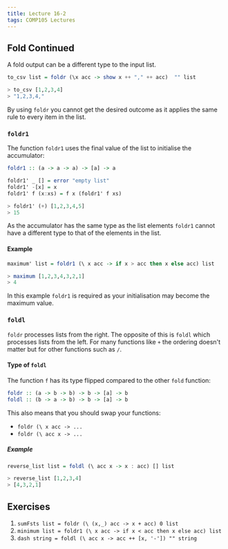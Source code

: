 ```yaml
---
title: Lecture 16-2
tags: COMP105 Lectures
---
```

## Fold Continued
A fold output can be a different type to the input list.

```haskell
to_csv list = foldr (\x acc -> show x ++ "," ++ acc)  "" list

> to_csv [1,2,3,4]
> "1,2,3,4,"
```

By using `foldr` you cannot get the desired outcome as it applies the same rule to every item in the list.

### `foldr1`
The function `foldr1` uses the final value of the list to initialise the accumulator:

```haskell
foldr1 :: (a -> a -> a) -> [a] -> a

foldr1' _ [] = error "empty list"
foldr1' -[x] = x
foldr1' f (x:xs) = f x (foldr1' f xs)

> foldr1' (+) [1,2,3,4,5]
> 15
```

As the accumulator has the same type as the list elements `foldr1` cannot have a different type to that of the elements in the list.

#### Example

```haskell
maximum' list = foldr1 (\ x acc -> if x > acc then x else acc) list

> maximum [1,2,3,4,3,2,1]
> 4
```

In this example `foldr1` is required as your initialisation may become the maximum value.

### `foldl`
`foldr` processes lists from the right. The opposite of this is `foldl` which processes lists from the left. For many functions like `+` the ordering doesn't matter but for other functions such as `/`.

#### Type of `foldl`
The function `f` has its type flipped compared to the other `fold` function:

```haskell
foldr :: (a -> b -> b) -> b -> [a] -> b
foldl :: (b -> a -> b) -> b -> [a] -> b
```

This also means that you should swap your functions:

* `foldr (\ x acc -> ...`
* `foldr (\ acc x -> ...`

##### Example

```haskell
reverse_list list = foldl (\ acc x -> x : acc) [] list

> reverse_list [1,2,3,4]
> [4,3,2,1]
```

## Exercises
1. `sumFsts list = foldr (\ (x,_) acc -> x + acc) 0 list`
1. `minimum list = foldr1 (\ x acc -> if x < acc then x else acc) list`
1. `dash string = foldl (\ acc x -> acc ++ [x, '-']) "" string`
